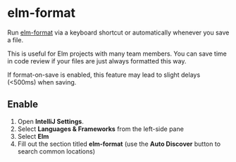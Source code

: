 # elm-format

Run [elm-format](https://github.com/avh4/elm-format) via a keyboard shortcut or automatically whenever you save a file.

This is useful for Elm projects with many team members. You can save
time in code review if your files are just always formatted this way.

If format-on-save is enabled, this feature may lead to slight delays (<500ms) when saving.

## Enable

1. Open **IntelliJ Settings**.
2. Select **Languages & Frameworks** from the left-side pane
3. Select **Elm**
4. Fill out the section titled **elm-format** (use the **Auto Discover** button to search common locations) 
